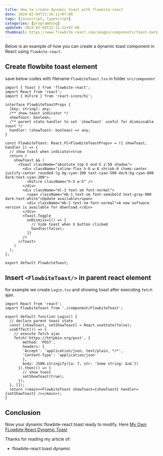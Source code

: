 ```yaml
---
title: How to create dynamic toast with flowbite-react
date: 2024-02-04T21:16:11+07:00
tags: [javascript, typescript]
categories: [programming]
updated: 2024-02-04T22:11:22+07:00
thumbnail: https://www.flowbite-react.com/images/components/toast-dark.svg
---
```


Below is an example of how you can create a dynamic toast component in React using `flowbite-react`.

## Create flowbite toast element

save below codes with filename `FlowbiteToast.tsx` in folder `src/component`

```tsx
import { Toast } from 'flowbite-react';
import React from 'react';
import { HiFire } from 'react-icons/hi';

interface FlowbiteToastProps {
  [key: string]: any;
  /** show toast indicator */
  showToast: boolean;
  /** parent state handler to set `showToast` useful for dismissable toast */
  handler: (showToast: boolean) => any;
}

const FlowbiteToast: React.FC<FlowbiteToastProps> = ({ showToast, handler }) => {
  // show toast when indicator=true
  return (
    showToast && (
      <Toast className="absolute top-5 end-5 z-50 shadow">
        <div className="inline-flex h-8 w-8 shrink-0 items-center justify-center rounded-lg bg-cyan-100 text-cyan-500 dark:bg-cyan-800 dark:text-cyan-200">
          <HiFire className="h-5 w-5" />
        </div>
        <div className="ml-3 text-sm font-normal">
          <span className="mb-1 text-sm font-semibold text-gray-900 dark:text-white">Update available</span>
          <div className="mb-2 text-sm font-normal">A new software version is available for download.</div>
        </div>
        <Toast.Toggle
          onDismiss={() => {
            // hide toast when X button clicked
            handler(false);
          }}
        />
      </Toast>
    )
  );
};

export default FlowbiteToast;
```

## Insert `<FlowbiteToast/>` in parent react element

for example we create `Login.tsx` and showing toast after executing `fetch` ajax.

```tsx
import React from 'react';
import FlowbiteToast from './component/FlowbiteToast';

export default function Login() {
  // declare parent toast state
  const [showToast, setShowToast] = React.useState(false);
  useEffect(() => {
    // execute fetch ajax
    fetch('https://httpbin.org/post', {
        method: 'POST',
        headers: {
        'Accept': 'application/json, text/plain, */*',
        'Content-Type': 'application/json'
        },
        body: JSON.stringify({a: 7, str: 'Some string: &=&'})
      }).then(() => {
        // show toast
        setShowToast(true);
      });
  }, []);
  return (<main><FlowbiteToast showToast={showToast} handler={setShowToast} /></main>);
}
```

## Conclusion

Now your dynamic flowbite-react toast ready to modify. Here [My Own FLowbite React Dynamic Toast](https://github.com/dimaslanjaka/webpack-boilerplate/commit/d220c84525d3538186790d72a53df275d6472384)

Thanks for reading my article of:
- flowbite-react toast dynamic

